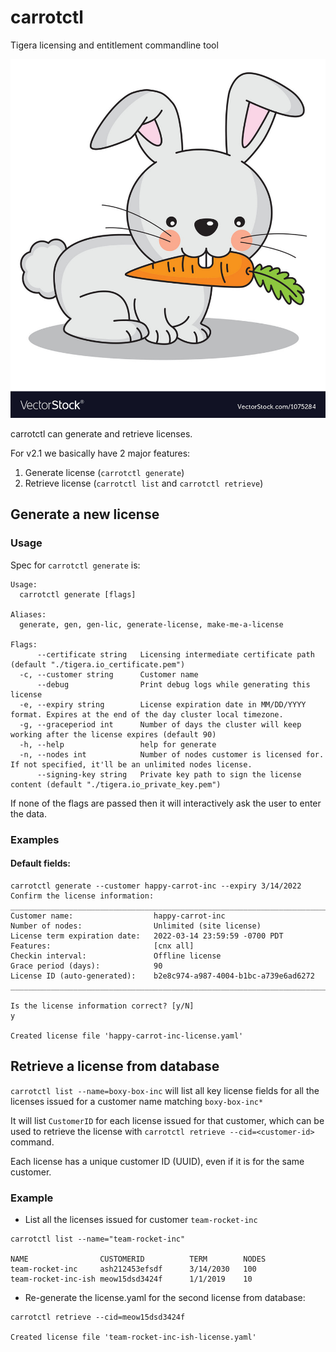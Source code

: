 # carrotctl

Tigera licensing and entitlement commandline tool

![carrotctl](./carrabbit.jpg) <!-- .element height="20%" width="20%" -->


carrotctl can generate and retrieve licenses.

For v2.1 we basically have 2 major features:

1. Generate license (`carrotctl generate`)
2. Retrieve license (`carrotctl list` and `carrotctl retrieve`)

## Generate a new license

### Usage

Spec for `carrotctl generate` is:

```
Usage:
  carrotctl generate [flags]

Aliases:
  generate, gen, gen-lic, generate-license, make-me-a-license

Flags:
      --certificate string   Licensing intermediate certificate path (default "./tigera.io_certificate.pem")
  -c, --customer string      Customer name
      --debug                Print debug logs while generating this license
  -e, --expiry string        License expiration date in MM/DD/YYYY format. Expires at the end of the day cluster local timezone.
  -g, --graceperiod int      Number of days the cluster will keep working after the license expires (default 90)
  -h, --help                 help for generate
  -n, --nodes int            Number of nodes customer is licensed for. If not specified, it'll be an unlimited nodes license.
      --signing-key string   Private key path to sign the license content (default "./tigera.io_private_key.pem")
```

If none of the flags are passed then it will interactively ask the user to enter the data.

### Examples

#### Default fields:

```
carrotctl generate --customer happy-carrot-inc --expiry 3/14/2022
Confirm the license information:
_________________________________________________________________________
Customer name:                  happy-carrot-inc
Number of nodes:                Unlimited (site license)
License term expiration date:   2022-03-14 23:59:59 -0700 PDT
Features:                       [cnx all]
Checkin interval:               Offline license
Grace period (days):            90
License ID (auto-generated):    b2e8c974-a987-4004-b1bc-a739e6ad6272
________________________________________________________________________

Is the license information correct? [y/N]
y

Created license file 'happy-carrot-inc-license.yaml'
```


## Retrieve a license from database

`carrotctl list --name=boxy-box-inc` will list all key license fields for all the licenses issued for a customer name matching `boxy-box-inc*`

It will list `CustomerID` for each license issued for that customer, which can be used to retrieve the 
license with `carrotctl retrieve --cid=<customer-id>` command.

Each license has a unique customer ID (UUID), even if it is for the same customer.

### Example

- List all the licenses issued for customer `team-rocket-inc`

```
carrotctl list --name="team-rocket-inc"

NAME                CUSTOMERID          TERM        NODES
team-rocket-inc     ash212453efsdf      3/14/2030   100
team-rocket-inc-ish meow15dsd3424f      1/1/2019    10
```

- Re-generate the license.yaml for the second license from database:

```
carrotctl retrieve --cid=meow15dsd3424f

Created license file 'team-rocket-inc-ish-license.yaml'
```